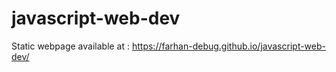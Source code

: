# javascript-web-dev
Static webpage available at : https://farhan-debug.github.io/javascript-web-dev/
